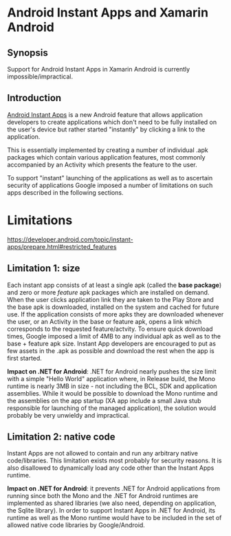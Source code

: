 Android Instant Apps and Xamarin Android
========================================

Synopsis
--------

Support for Android Instant Apps in Xamarin Android is currently impossible/impractical.


Introduction
------------

[Android Instant Apps](https://developer.android.com/topic/instant-apps/index.html) is a new Android
feature that allows application developers to create applications which don't need to be fully installed
on the user's device but rather started "instantly" by clicking a link to the application.

This is essentially implemented by creating a number of individual .apk packages which contain various 
application features, most commonly accompanied by an Activity which presents the feature to the user.

To support "instant" launching of the applications as well as to ascertain security of applications
Google imposed a number of limitations on such apps described in the following sections.


Limitations
===========

https://developer.android.com/topic/instant-apps/prepare.html#restricted_features


Limitation 1: size
------------------

Each instant app consists of at least a single apk (called the **base package**) and zero or more
*feature* apk packages which are installed on demand. When the user clicks application link they
are taken to the Play Store and the base apk is downloaded, installed on the system and cached for
future use. If the application consists of more apks they are downloaded whenever the user, or an
Activity in the base or feature apk, opens a link which corresponds to the requested feature/actvity.
To ensure quick download times, Google imposed a limit of 4MB to any individual apk as well as to the
base + feature apk size. 
Instant App developers are encouraged to put as few assets in the .apk as possible and download the 
rest when the app is first started.

**Impact on .NET for Android**: .NET for Android nearly pushes the size limit with a simple "Hello World" application
where, in Release build, the Mono runtime is nearly 3MB in size - not including the BCL, SDK and
application assemblies. While it would be possible to download the Mono runtime and the assemblies on
the app startup (XA app include a small Java stub responsible for launching of the managed application),
the solution would probably be very unwieldy and impractical.


Limitation 2: native code
-------------------------

Instant Apps are not allowed to contain and run any arbitrary native code/libraries. This limitation
exists most probably for security reasons. It is also disallowed to dynamically load any code other
than the Instant Apps runtime.

**Impact on .NET for Android**: it prevents .NET for Android applications from running since both
the Mono and the .NET for Android runtimes are implemented as shared libraries (we also need, depending
on application, the Sqlite library). In order to support Instant Apps in .NET for Android,
its runtime as well as the Mono runtime would have to be included in the set of allowed native code
libraries by Google/Android.

